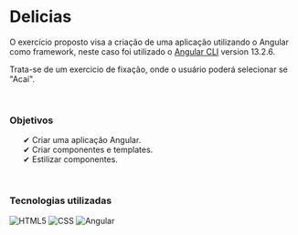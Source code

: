 # Delicias

O exercício proposto visa a criação de uma aplicação utilizando o Angular como framework, neste caso foi utilizado o [Angular CLI](https://github.com/angular/angular-cli) version 13.2.6.

Trata-se de um exercicio de fixação, onde o usuário poderá selecionar se "Acaí".

<br>

<h3>

**Objetivos**

</h3>

<p>
    <ul>
        <li style="list-style:none;">✔ Criar uma aplicação Angular.</li>
        <li style="list-style:none;">✔ Criar componentes e templates.</li>
        <li style="list-style:none;">✔ Estilizar componentes.</li>
    </ul>
</p>

<br>

<h3>

**Tecnologias utilizadas**

</h3>

![HTML5](https://img.shields.io/badge/-HTML5-333333?style=flat&logo=HTML5)
![CSS](https://img.shields.io/badge/-CSS-333333?style=flat&logo=CSS3&logoColor=1572B6)
![Angular](https://img.shields.io/badge/-Angular-333333?style=flat&logo=Angular&logoColor=DD0031)

